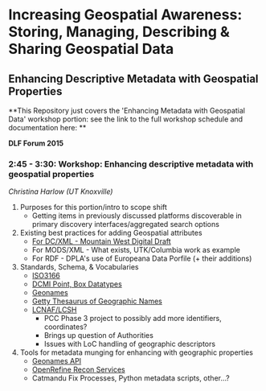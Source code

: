 # Increasing Geospatial Awareness: Storing, Managing, Describing & Sharing Geospatial Data

## Enhancing Descriptive Metadata with Geospatial Properties

**This Repository just covers the 'Enhancing Metadata with Geospatial Data' workshop portion: see the link to the full workshop schedule and documentation here: **

**DLF Forum 2015**

### **2:45 - 3:30:** Workshop: Enhancing descriptive metadata with geospatial properties
_Christina Harlow (UT Knoxville)_

1. Purposes for this portion/intro to scope shift
    - Getting items in previously discussed platforms discoverable in primary discovery interfaces/aggregated search options
2. Existing best practices for adding Geospatial attributes
    - [For DC/XML - Mountain West Digital Draft](http://bit.ly/MWDLgeo)
    - For MODS/XML - What exists, UTK/Columbia work as example
    - For RDF - DPLA's use of Europeana Data Porfile (+ their additions)
3. Standards, Schema, & Vocabularies
    - [ISO3166](http://www.iso.org/iso/en/prods-services/iso3166ma/02iso-3166-code-lists/list-en1.html)
    - [DCMI Point, Box Datatypes](http://dublincore.org/documents/dcmi-box/)
    - [Geonames](http://www.geonames.org/)
    - [Getty Thesaurus of Geographic Names](http://www.getty.edu/research/tools/vocabularies/tgn/)
    - [LCNAF/LCSH](http://id.loc.gov/)
        - PCC Phase 3 project to possibly add more identifiers, coordinates?
        - Brings up question of Authorities
        - Issues with LoC handling of geographic descriptors
4. Tools for metadata munging for enhancing with geographic properties
    - [Geonames API](http://www.geonames.org/export/web-services.html)
    - [OpenRefine Recon Services](https://github.com/cmh2166/geonames-reconcile)
    - Catmandu Fix Processes, Python metadata scripts, other...?
